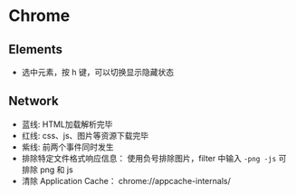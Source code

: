 # Chrome

## Elements

- 选中元素，按 h 键，可以切换显示隐藏状态

## Network

- 蓝线: HTML加载解析完毕
- 红线: css、js、图片等资源下载完毕
- 紫线: 前两个事件同时发生
- 排除特定文件格式响应信息： 使用负号排除图片，filter 中输入 `-png -js` 可排除 png 和 js
- 清除 Application Cache： chrome://appcache-internals/